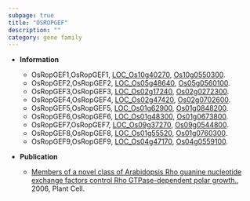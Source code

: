 ```yaml
---
subpage: true
title: "OSROPGEF"
description: ""
category: gene family
---
```


* **Information**  
    + OsRopGEF1,OsRopGEF1, [LOC_Os10g40270](http://rice.plantbiology.msu.edu/cgi-bin/ORF_infopage.cgi?orf=LOC_Os10g40270), [Os10g0550300](http://rapdb.dna.affrc.go.jp/viewer/gbrowse_details/irgsp1?name=Os10g0550300).
    + OsRopGEF2,OsRopGEF2, [LOC_Os05g48640](http://rice.plantbiology.msu.edu/cgi-bin/ORF_infopage.cgi?orf=LOC_Os05g48640), [Os05g0560100](http://rapdb.dna.affrc.go.jp/viewer/gbrowse_details/irgsp1?name=Os05g0560100).
    + OsRopGEF3,OsRopGEF3, [LOC_Os02g17240](http://rice.plantbiology.msu.edu/cgi-bin/ORF_infopage.cgi?orf=LOC_Os02g17240), [Os02g0272300](http://rapdb.dna.affrc.go.jp/viewer/gbrowse_details/irgsp1?name=Os02g0272300).
    + OsRopGEF4,OsRopGEF4, [LOC_Os02g47420](http://rice.plantbiology.msu.edu/cgi-bin/ORF_infopage.cgi?orf=LOC_Os02g47420), [Os02g0702600](http://rapdb.dna.affrc.go.jp/viewer/gbrowse_details/irgsp1?name=Os02g0702600).
    + OsRopGEF5,OsRopGEF5, [LOC_Os01g62900](http://rice.plantbiology.msu.edu/cgi-bin/ORF_infopage.cgi?orf=LOC_Os01g62900), [Os01g0848200](http://rapdb.dna.affrc.go.jp/viewer/gbrowse_details/irgsp1?name=Os01g0848200).
    + OsRopGEF6,OsRopGEF6, [LOC_Os01g48300](http://rice.plantbiology.msu.edu/cgi-bin/ORF_infopage.cgi?orf=LOC_Os01g48300), [Os01g0673800](http://rapdb.dna.affrc.go.jp/viewer/gbrowse_details/irgsp1?name=Os01g0673800).
    + OsRopGEF7,OsRopGEF7, [LOC_Os09g37270](http://rice.plantbiology.msu.edu/cgi-bin/ORF_infopage.cgi?orf=LOC_Os09g37270), [Os09g0544800](http://rapdb.dna.affrc.go.jp/viewer/gbrowse_details/irgsp1?name=Os09g0544800).
    + OsRopGEF8,OsRopGEF8, [LOC_Os01g55520](http://rice.plantbiology.msu.edu/cgi-bin/ORF_infopage.cgi?orf=LOC_Os01g55520), [Os01g0760300](http://rapdb.dna.affrc.go.jp/viewer/gbrowse_details/irgsp1?name=Os01g0760300).
    + OsRopGEF9,OsRopGEF9, [LOC_Os04g47170](http://rice.plantbiology.msu.edu/cgi-bin/ORF_infopage.cgi?orf=LOC_Os04g47170), [Os04g0559100](http://rapdb.dna.affrc.go.jp/viewer/gbrowse_details/irgsp1?name=Os04g0559100).

* **Publication**  
    + [Members of a novel class of Arabidopsis Rho guanine nucleotide exchange factors control Rho GTPase-dependent polar growth.](http://www.ncbi.nlm.nih.gov/pubmed?term=Members+of+a+novel+class+of+Arabidopsis+Rho+guanine+nucleotide+exchange+factors+control+Rho+GTPase-dependent+polar+growth.%5BTitle%5D), 2006, Plant Cell.


